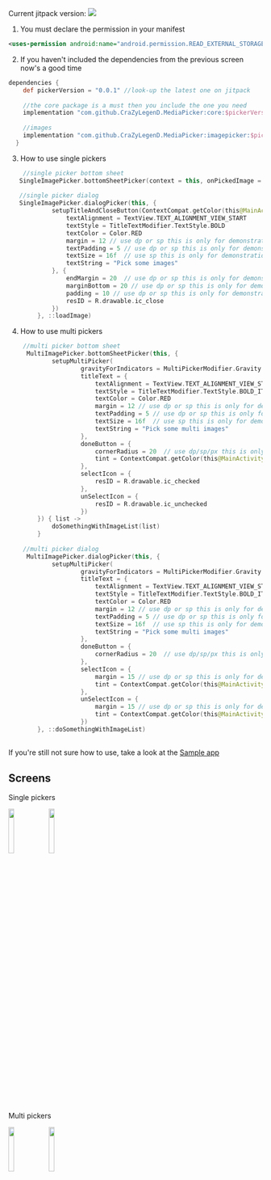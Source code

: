 

Current jitpack version: [![](https://jitpack.io/v/CraZyLegenD/MediaPicker.svg)](https://jitpack.io/#CraZyLegenD/MediaPicker)

1. You must declare the permission in your manifest
```xml
<uses-permission android:name="android.permission.READ_EXTERNAL_STORAGE" />
```
2. If you haven't included the dependencies from the previous screen now's a good time
```gradle
dependencies {
    def pickerVersion = "0.0.1" //look-up the latest one on jitpack 
    
    //the core package is a must then you include the one you need
    implementation "com.github.CraZyLegenD.MediaPicker:core:$pickerVersion"
    
    //images
    implementation "com.github.CraZyLegenD.MediaPicker:imagepicker:$pickerVersion"
  }
```
3. How to use single pickers
```kotlin
    //single picker bottom sheet
   SingleImagePicker.bottomSheetPicker(context = this, onPickedImage = ::loadImage)
   
   //single picker dialog
   SingleImagePicker.dialogPicker(this, {
            setupTitleAndCloseButton(ContextCompat.getColor(this@MainActivity, R.color.colorPrimaryDark), {
                textAlignment = TextView.TEXT_ALIGNMENT_VIEW_START
                textStyle = TitleTextModifier.TextStyle.BOLD
                textColor = Color.RED
                margin = 12 // use dp or sp this is only for demonstration purposes
                textPadding = 5 // use dp or sp this is only for demonstration purposes
                textSize = 16f  // use sp this is only for demonstration purposes
                textString = "Pick some images"
            }, {
                endMargin = 20  // use dp or sp this is only for demonstration purposes
                marginBottom = 20 // use dp or sp this is only for demonstration purposes
                padding = 10 // use dp or sp this is only for demonstration purposes
                resID = R.drawable.ic_close
            })
        }, ::loadImage)
```

4. How to use multi pickers
```kotlin
    //multi picker bottom sheet
     MultiImagePicker.bottomSheetPicker(this, {
            setupMultiPicker(
                    gravityForIndicators = MultiPickerModifier.Gravity.BOTTOM_LEFT,
                    titleText = {
                        textAlignment = TextView.TEXT_ALIGNMENT_VIEW_START
                        textStyle = TitleTextModifier.TextStyle.BOLD_ITALIC
                        textColor = Color.RED
                        margin = 12 // use dp or sp this is only for demonstration purposes
                        textPadding = 5 // use dp or sp this is only for demonstration purposes
                        textSize = 16f  // use sp this is only for demonstration purposes
                        textString = "Pick some multi images"
                    },
                    doneButton = {
                        cornerRadius = 20  // use dp/sp/px this is only for demonstration purposes
                        tint = ContextCompat.getColor(this@MainActivity, R.color.colorPrimaryDark)
                    },
                    selectIcon = {
                        resID = R.drawable.ic_checked
                    },
                    unSelectIcon = {
                        resID = R.drawable.ic_unchecked
                    })
        }) { list ->
            doSomethingWithImageList(list)
        }
    
    //multi picker dialog
     MultiImagePicker.dialogPicker(this, {
            setupMultiPicker(
                    gravityForIndicators = MultiPickerModifier.Gravity.TOP_RIGHT,
                    titleText = {
                        textAlignment = TextView.TEXT_ALIGNMENT_VIEW_START
                        textStyle = TitleTextModifier.TextStyle.BOLD_ITALIC
                        textColor = Color.RED
                        margin = 12 // use dp or sp this is only for demonstration purposes
                        textPadding = 5 // use dp or sp this is only for demonstration purposes
                        textSize = 16f  // use sp this is only for demonstration purposes
                        textString = "Pick some multi images"
                    },
                    doneButton = {
                        cornerRadius = 20  // use dp/sp/px this is only for demonstration purposes
                    },
                    selectIcon = {
                        margin = 15 // use dp or sp this is only for demonstration purposes
                        tint = ContextCompat.getColor(this@MainActivity, R.color.colorPrimary)
                    },
                    unSelectIcon = {
                        margin = 15 // use dp or sp this is only for demonstration purposes
                        tint = ContextCompat.getColor(this@MainActivity, R.color.colorPrimary)
                    })
        }, ::doSomethingWithImageList)
```
##
If you're still not sure how to use, take a look at the [Sample app](https://github.com/CraZyLegenD/MediaPicker/blob/master/app/src/main/java/com/crazylegend/mediapicker/MainActivity.kt) 

## Screens

Single pickers

<img src="https://raw.githubusercontent.com/CraZyLegenD/MediaPicker/master/imagepicker/screens/screen_1.png" width="15%"></img> <img src="https://raw.githubusercontent.com/CraZyLegenD/MediaPicker/master/imagepicker/screens/screen_2.png" width="15%"></img> 

Multi pickers

<img src="https://raw.githubusercontent.com/CraZyLegenD/MediaPicker/master/imagepicker/screens/screen_3.png" width="15%"></img> <img
src="https://raw.githubusercontent.com/CraZyLegenD/MediaPicker/master/imagepicker/screens/screen_4.png" width="15%"></img>

